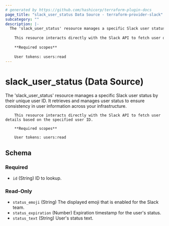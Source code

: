 ```yaml
---
# generated by https://github.com/hashicorp/terraform-plugin-docs
page_title: "slack_user_status Data Source - terraform-provider-slack"
subcategory: ""
description: |-
  The 'slack_user_status' resource manages a specific Slack user status by their unique user ID. It retrieves and manages user status to ensure consistency in user information across your infrastructure.
  
  	This resource interacts directly with the Slack API to fetch user details based on the specified user ID.
  
  	**Required scopes**
  	
  	User tokens: users:read
---
```


# slack_user_status (Data Source)

The 'slack_user_status' resource manages a specific Slack user status by their unique user ID. It retrieves and manages user status to ensure consistency in user information across your infrastructure.

		This resource interacts directly with the Slack API to fetch user details based on the specified user ID.

		**Required scopes**
		
		User tokens: users:read



<!-- schema generated by tfplugindocs -->
## Schema

### Required

- `id` (String) ID to lookup.

### Read-Only

- `status_emoji` (String) The displayed emoji that is enabled for the Slack team.
- `status_expiration` (Number) Expiration timestamp for the user's status.
- `status_text` (String) User's status text.
